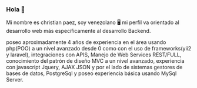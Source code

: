 ### Hola 👋

Mi nombre es christian paez, soy venezolano
:desktop_computer: mi perfil va orientado al desarrollo web más específicamente al desarrollo Backend.

poseo aproximadamente 4 años de experiencia en el área usando php(POO) a un nivel avanzado desde 0 como con el uso de frameworks(yii2 y laravel), integraciones con APIS, Manejo de Web Services REST/FULL, conocimiento del patrón de diseño MVC a un nivel avanzado, experiencia con javascript Jquery, AJAX JSON y por el lado de sistemas gestores de bases de datos, PostgreSql y poseo experiencia básica usando MySql Server.
<!--
**chpaez18/chpaez18** is a ✨ _special_ ✨ repository because its `README.md` (this file) appears on your GitHub profile.

Here are some ideas to get you started:

- 🔭 I’m currently working on ...
- 🌱 I’m currently learning ...
- 👯 I’m looking to collaborate on ...
- 🤔 I’m looking for help with ...
- 💬 Ask me about ...
- 📫 How to reach me: ...
- 😄 Pronouns: ...
- ⚡ Fun fact: ...
-->

